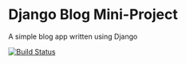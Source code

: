 # Django Blog Mini-Project

A simple blog app written using Django

[![Build Status](https://travis-ci.org/brendanoshea84/django-blog.svg?branch=master)](https://travis-ci.org/brendanoshea84/django-blog)
